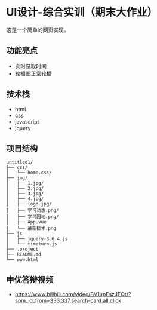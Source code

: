 # UI设计-综合实训（期末大作业）

这是一个简单的网页实现。

## 功能亮点

- 实时获取时间
- 轮播图正常轮播

## 技术栈

- html
- css
- javascript
- jquery

## 项目结构

```
untitled1/
├── css/
│   └── home.css/        
├── img/
│   ├── 1.jpg/
│   ├── 2.jpg/
│   ├── 3.jpg/
│   ├── 4.jpg/
│   ├── logo.jpg/
│   ├── 学习动态.png/
│   ├── 学习园地.png/
│   ├── App.vue
│   └── 最新技术.png
├── js
│   ├── jquery-3.6.4.js
│   └── timeturn.js
├── .project
├── README.md
└── www.html
```

## 申优答辩视频

- https://www.bilibili.com/video/BV1upEszJEQt/?spm_id_from=333.337.search-card.all.click